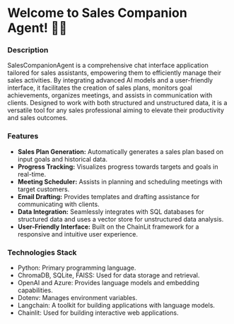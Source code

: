 # Welcome to Sales Companion Agent! 🚀🤖

### Description
SalesCompanionAgent is a comprehensive chat interface application tailored for sales assistants, empowering them to efficiently manage their sales activities. By integrating advanced AI models and a user-friendly interface, it facilitates the creation of sales plans, monitors goal achievements, organizes meetings, and assists in communication with clients. Designed to work with both structured and unstructured data, it is a versatile tool for any sales professional aiming to elevate their productivity and sales outcomes.

### Features
- **Sales Plan Generation:** Automatically generates a sales plan based on input goals and historical data.
- **Progress Tracking:** Visualizes progress towards targets and goals in real-time.
- **Meeting Scheduler:** Assists in planning and scheduling meetings with target customers.
- **Email Drafting:** Provides templates and drafting assistance for communicating with clients.
- **Data Integration:** Seamlessly integrates with SQL databases for structured data and uses a vector store for unstructured data analysis.
- **User-Friendly Interface:** Built on the ChainLit framework for a responsive and intuitive user experience.

### Technologies Stack
- Python: Primary programming language.
- ChromaDB, SQLite, FAISS: Used for data storage and retrieval.
- OpenAI and Azure: Provides language models and embedding capabilities.
- Dotenv: Manages environment variables.
- Langchain: A toolkit for building applications with language models.
- Chainlit: Used for building interactive web applications.